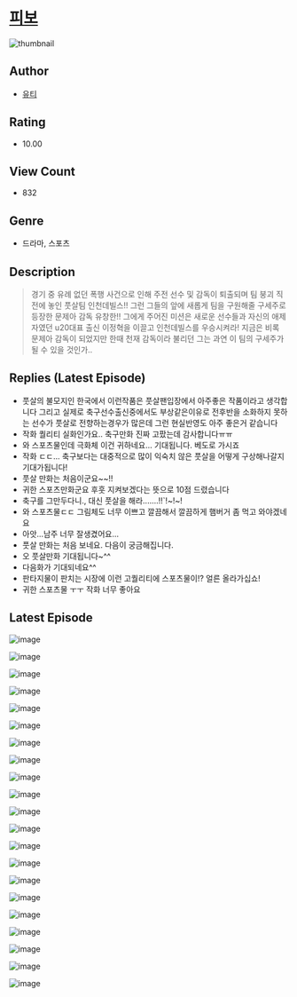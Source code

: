 # [피보](https://comic.naver.com/challenge/list?titleId=810009)
![thumbnail](https://image-comic.pstatic.net/user_contents_data/challenge_comic/2023/05/23/310852/upload_7234528354076405857_480x623.jpeg)

## Author
- [유티](https://comic.naver.com/artistTitle?id=310852)

## Rating
- 10.00

## View Count
- 832

## Genre
- 드라마, 스포츠

## Description
> 경기 중 유례 없던 폭행 사건으로 인해 주전 선수 및 감독이 퇴출되며 팀 붕괴 직전에 놓인 풋살팀 인천데빌스!! 그런 그들의 앞에 새롭게 팀을 구원해줄 구세주로 등장한 문제아 감독 유창한!! 그에게 주어진 미션은 새로운 선수들과 자신의 애제자였던 u20대표 출신 이정혁을 이끌고 인천데빌스를 우승시켜라! 지금은 비록 문제아 감독이 되었지만 한때 천재 감독이라 불리던 그는 과연 이 팀의 구세주가 될 수 있을 것인가..

## Replies (Latest Episode)
- 풋살의 불모지인 한국에서 이런작품은 풋살팬입장에서 아주좋은 작품이라고 생각합니다 그리고 실제로 축구선수출신중에서도 부상같은이유로 전후반을 소화하지 못하는 선수가 풋살로 전향하는경우가 많은데 그런 현실반영도 아주 좋은거 같습니다
- 작화 퀄리티 실화인가요.. 축구만화 진짜 고팠는데 감사합니다ㅠㅠ
- 와 스포츠물인데 극화체 이건 귀하네요... 기대됩니다. 베도로 가시죠
- 작화 ㄷㄷ... 축구보다는 대중적으로 많이 익숙치 않은 풋살을 어떻게 구상해나갈지 기대가됩니다!
- 풋살 만화는 처음이군요~~!!
- 귀한 스포츠만화군요 후훗 지켜보겠다는 뜻으로 10점 드렸습니다
- 축구를 그만두다니., 대신 풋살을 해라.......!!`!~!~!
- 와 스포츠물ㄷㄷ 그림체도 너무 이쁘고 깔끔해서 깔끔하게 햄버거 좀 먹고 와야겠네요
- 아앗...남주 너무 잘생겼어요...
- 풋살 만화는 처음 보네요. 다음이 궁금해집니다.
- 오 풋살만화 기대됩니다~^^
- 다음화가 기대되네요^^
- 판타지물이 판치는 시장에 이런 고퀄리티에 스포츠물이!? 얼른 올라가십쇼!
- 귀한 스포츠물 ㅜㅜ 작화 너무 좋아요

## Latest Episode
![image](https://image-comic.pstatic.net/user_contents_data/challenge_comic/2023/05/23/310852/upload_7377803519563608420.jpeg)

![image](https://image-comic.pstatic.net/user_contents_data/challenge_comic/2023/05/23/310852/upload_7219323191350801209.jpeg)

![image](https://image-comic.pstatic.net/user_contents_data/challenge_comic/2023/05/23/310852/upload_3761462475269159265.jpeg)

![image](https://image-comic.pstatic.net/user_contents_data/challenge_comic/2023/05/23/310852/upload_4121463494378796132.jpeg)

![image](https://image-comic.pstatic.net/user_contents_data/challenge_comic/2023/05/23/310852/upload_7365410920432939572.jpeg)

![image](https://image-comic.pstatic.net/user_contents_data/challenge_comic/2023/05/23/310852/upload_7364618189024540979.jpeg)

![image](https://image-comic.pstatic.net/user_contents_data/challenge_comic/2023/05/23/310852/upload_7075779964106585139.jpeg)

![image](https://image-comic.pstatic.net/user_contents_data/challenge_comic/2023/05/23/310852/upload_7364569982278316085.jpeg)

![image](https://image-comic.pstatic.net/user_contents_data/challenge_comic/2023/05/23/310852/upload_3846981420261389414.jpeg)

![image](https://image-comic.pstatic.net/user_contents_data/challenge_comic/2023/05/23/310852/upload_7305738422989436472.jpeg)

![image](https://image-comic.pstatic.net/user_contents_data/challenge_comic/2023/05/23/310852/upload_3834305137890046776.jpeg)

![image](https://image-comic.pstatic.net/user_contents_data/challenge_comic/2023/05/23/310852/upload_7377569320016438883.jpeg)

![image](https://image-comic.pstatic.net/user_contents_data/challenge_comic/2023/05/23/310852/upload_3689636007142449719.jpeg)

![image](https://image-comic.pstatic.net/user_contents_data/challenge_comic/2023/05/23/310852/upload_7017229860953417268.jpeg)

![image](https://image-comic.pstatic.net/user_contents_data/challenge_comic/2023/05/23/310852/upload_3545511812486411065.jpeg)

![image](https://image-comic.pstatic.net/user_contents_data/challenge_comic/2023/05/23/310852/upload_3904727740903995749.jpeg)

![image](https://image-comic.pstatic.net/user_contents_data/challenge_comic/2023/05/23/310852/upload_3631698331982652260.jpeg)

![image](https://image-comic.pstatic.net/user_contents_data/challenge_comic/2023/05/23/310852/upload_4051099332934656612.jpeg)

![image](https://image-comic.pstatic.net/user_contents_data/challenge_comic/2023/05/23/310852/upload_3487530144130740786.jpeg)

![image](https://image-comic.pstatic.net/user_contents_data/challenge_comic/2023/05/23/310852/upload_3558234449721374003.jpeg)

![image](https://image-comic.pstatic.net/user_contents_data/challenge_comic/2023/05/23/310852/upload_3690245127138652210.jpeg)
